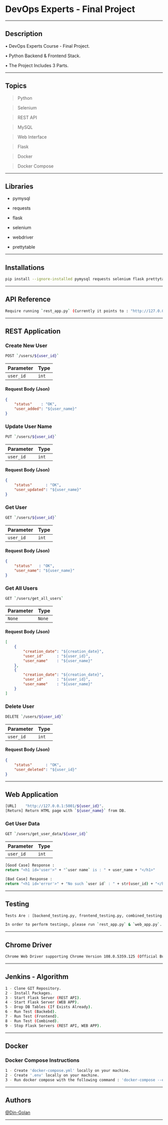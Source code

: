 # DevOps Experts - Final Project #

---

## Description ##
• DevOps Experts Course - Final Project.

• Python Backend & Frontend Stack.

• The Project Includes 3 Parts.

---

## Topics ##
> Python

> Selenium

> REST API

> MySQL

> Web Interface

> Flask

> Docker

> Docker Compose

---

## Libraries ##
- pymysql

- requests

- flask

- selenium

- webdriver

- prettytable

---

## Installations ##
```bash
pip install --ignore-installed pymysql requests selenium flask prettytable
```

---

## API Reference ##
```bash  
Require running `rest_app.py` (Currently it points to : "http://127.0.0.1:5000/${user_id}").
```

---

## REST Application ##

### Create New User ###
```bash  
POST `/users/${user_id}`
```
| Parameter | Type  | 
|:----------|:------|
| `user_id` | `int` |

#### Request Body (Json) ####
```json  
{
    "status"    : "OK",
    "user_added": "${user_name}"
}
```

### Update User Name ###
```bash  
PUT `/users/${user_id}`
```
| Parameter | Type  | 
|:----------|:------|
| `user_id` | `int` | 

#### Request Body (Json) ####
```json  
{
    "status"      : "OK",
    "user_updated": "${user_name}"
}
```

### Get User ###
```bash
GET `/users/${user_id}`
```
| Parameter | Type  |
|:----------|:------|
| `user_id` | `int` |

#### Request Body (Json) ####
```json  
{
    "status"   : "OK",
    "user_name": "${user_name}"
} 
```

### Get All Users ###
```bash
GET `/users/get_all_users`
```
| Parameter |  Type  |
|:----------|:-------|
|   `None`  | `None` |

#### Request Body (Json) ####
```json  
[
    {
        "creation_date": "${creation_date}",
        "user_id"      : "${user_id}",
        "user_name"    : "${user_name}"
    },
    {
        "creation_date": "${creation_date}",
        "user_id"      : "${user_id}",
        "user_name"    : "${user_name}"
    }
] 
```

### Delete User ###
```bash
DELETE `/users/${user_id}`
```
| Parameter | Type  |
|:----------|:------|
| `user_id` | `int` |

#### Request Body (Json) ####
```json  
{
    "status"      : "OK",
    "user_deleted": "${user_id}"
} 
```

---

## Web Application ##
```bash
[URL]    "http://127.0.0.1:5001/${user_id}".
[Return] Return HTML page with `${user_name}` from DB.
```

### Get User Data ###
```bash
GET `/users/get_user_data/${user_id}`
```
| Parameter | Type  |
|:----------|:------|
| `user_id` | `int` |

```bash
[Good Case] Response : 
return "<h1 id='user'>" + "`user name` is : " + user_name + "</h1>"

[Bad Case] Response :
return "<h1 id='error'>" + "No such `user id` : " + str(user_id) + "</h1>"
```

---

## Testing ##
```bash
Tests Are : [backend_testing.py, frontend_testing.py, combined_testing.py].
```

```bash
In order to perform testings, please run `rest_app.py` & `web_app.py`.
```

---

## Chrome Driver ##
```bash
Chrome Web Driver supporting Chrome Version 108.0.5359.125 (Official Build) (64-bit).
```

---

## Jenkins - Algorithm ##
```bash
1 - Clone GIT Repository.
2 - Install Packages.
3 - Start Flask Server (REST API).
4 - Start Flask Server (WEB APP).
5 - Drop DB Tables (If Exists Already).
6 - Run Test (Backebd).
7 - Run Test (Frontend).
8 - Run Test (Combined).
9 - Stop Flask Servers (REST API, WEB APP).
```

---

## Docker ##
### Docker Compose Instructions ###
```bash
1 - Create 'docker-compose.yml' locally on your machine.
2 - Create '.env' locally on your machine.
3 - Run docker compose with the following command : 'docker-compose --env-file .env --file docker-compose.yml up'.
```

---

## Authors ##
[@Din-Golan](https://www.github.com/DinGolan)

---
